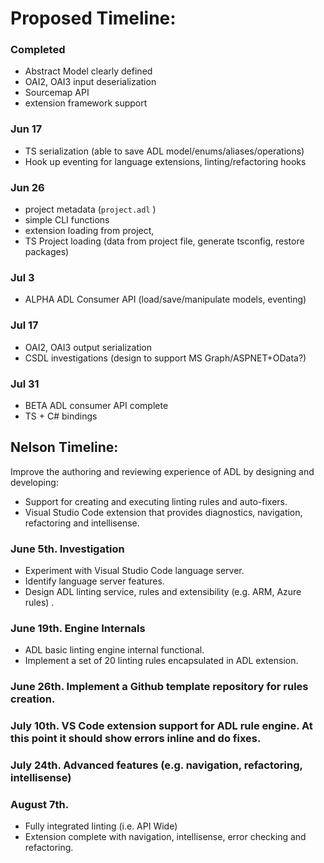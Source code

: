 # Proposed Timeline: 

### Completed
  - Abstract Model clearly defined 
  - OAI2, OAI3 input deserialization     
  - Sourcemap API 
  - extension framework support

### Jun 17
  - TS serialization (able to save ADL model/enums/aliases/operations)
  - Hook up eventing for language extensions, linting/refactoring hooks
  
### Jun 26
  - project metadata (`project.adl` )
  - simple CLI functions
  - extension loading from project, 
  - TS Project loading (data from project file, generate tsconfig, restore packages)
  
### Jul 3 
  - ALPHA ADL Consumer API (load/save/manipulate models, eventing)

### Jul 17
  - OAI2, OAI3 output serialization 
  - CSDL investigations (design to support MS Graph/ASPNET+OData?)

### Jul 31
  - BETA ADL consumer API complete
  - TS + C# bindings


## Nelson Timeline:

Improve the authoring and reviewing experience of ADL by designing and developing:
- Support for creating and executing linting rules and auto-fixers.
- Visual Studio Code extension that provides diagnostics, navigation, refactoring and intellisense.

### June 5th. Investigation
- Experiment with Visual Studio Code language server.
- Identify language server features.
- Design ADL linting service, rules and extensibility (e.g. ARM, Azure rules) .
### June 19th. Engine Internals
- ADL basic linting engine internal functional.
- Implement a set of 20 linting rules encapsulated in ADL extension.
### June 26th. Implement a Github template repository for rules creation.
### July 10th. VS Code extension support for ADL rule engine.  At this point it should show errors inline and do fixes.
### July 24th. Advanced features (e.g. navigation, refactoring, intellisense)
### August 7th.
- Fully integrated linting (i.e. API Wide)
- Extension complete with navigation, intellisense, error checking and refactoring.
